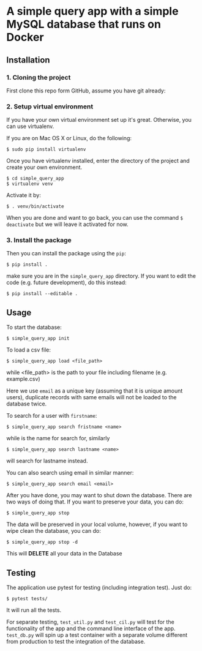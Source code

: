 # A simple query app with a simple MySQL database that runs on Docker

## Installation

### 1. Cloning the project
First clone this repo form GitHub, assume you have git already:


### 2. Setup virtual environment
If you have your own virtual environment set up it's great. Otherwise, you can use virtualenv.

If you are on Mac OS X or Linux, do the following:
```
$ sudo pip install virtualenv
```
Once you have virtualenv installed, enter the directory of the project and create your own environment.
```
$ cd simple_query_app
$ virtualenv venv
```
Activate it by:
```
$ . venv/bin/activate
```
When you are done and want to go back, you can use the command `$ deactivate` but we will leave it activated for now.

### 3. Install the package
Then you can install the package using the `pip`:
```
$ pip install .
```
make sure you are in the `simple_query_app` directory. If you want to edit the code (e.g. future development), do this instead:
```
$ pip install --editable .
```

## Usage

To start the database:
```
$ simple_query_app init
```

To load a csv file:
```
$ simple_query_app load <file_path>
```
while <file_path> is the path to your file including filename (e.g. example.csv)

Here we use `email` as a unique key (assuming that it is unique amount users), duplicate records with same emails will not be loaded to the database twice.

To search for a user with `firstname`:
```
$ simple_query_app search fristname <name>
```
while <name> is the name for search for, similarly
```
$ simple_query_app search lastname <name>
```
will search for lastname instead.

You can also search using email in similar manner:
```
$ simple_query_app search email <email>
```

After you have done, you may want to shut down the database. There are two ways of doing that. If you want to preserve your data, you can do:
```
$ simple_query_app stop
```

The data will be preserved in your local volume, however, if you want to wipe clean the database, you can do:
```
$ simple_query_app stop -d
```
This will **DELETE** all your data in the Database

## Testing

The application use pytest for testing (including integration test). Just do:
```
$ pytest tests/
```
It will run all the tests.

For separate testing, `test_util.py` and `test_cil.py` will test for the functionality of the app and the command line interface of the app. `test_db.py` will spin up a test container with a separate volume different from production to test the integration of the database.
